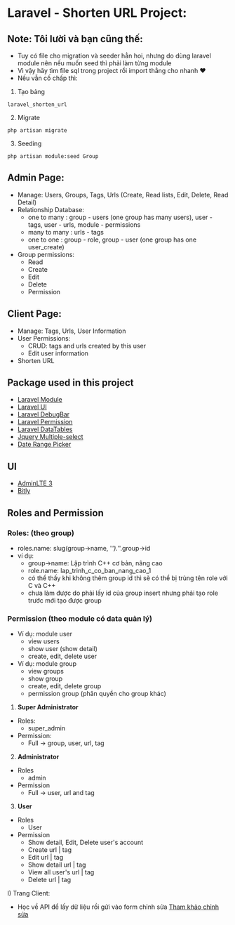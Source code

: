 # Laravel - Shorten URL Project:
## Note: Tôi lười và bạn cũng thế:
- Tuy có file cho migration và seeder hẳn hoi, nhưng do dùng laravel module nên nếu muốn seed thì phải làm từng module   
- Vì vậy hãy tìm file sql trong project rồi import thẳng cho nhanh ❤️ 
- Nếu vẫn cố chấp thì:
1. Tạo bảng
```text
laravel_shorten_url
```
2. Migrate
```terminal
php artisan migrate
```
3. Seeding
```terminal
php artisan module:seed Group 
```
## Admin Page:
- Manage: Users, Groups, Tags, Urls (Create, Read lists, Edit, Delete, Read Detail)
- Relationship Database:
  - one to many : group - users (one group has many users), user - tags, user - urls, module - permissions
  - many to many : urls - tags 
  - one to one : group - role, group - user (one group has one user_create)
- Group permissions:
  - Read 
  - Create
  - Edit
  - Delete
  - Permission
## Client Page:
- Manage: Tags, Urls, User Information
- User Permissions:
  - CRUD: tags and urls created by this user
  - Edit user information
- Shorten URL
## Package used in this project
- [Laravel Module](https://laravelmodules.com/docs/v10/introduction)
- [Laravel UI](https://github.com/laravel/ui)
- [Laravel DebugBar](https://github.com/barryvdh/laravel-debugbar) 
- [Laravel Permission](https://spatie.be/docs/laravel-permission/v6/installation-laravel)
- [Laravel DataTables](https://yajrabox.com/docs/laravel-datatables/10.0)
- [Jquery Multiple-select](https://harvesthq.github.io/chosen/)
- [Date Range Picker](https://www.npmjs.com/package/daterangepicker)
## UI
- [AdminLTE 3](https://adminlte.io/themes/v3/)
- [Bitly](https://app.bitly.com/)
## Roles and Permission
### Roles: (theo group)
* roles.name: slug(group->name, '_').'_'.group->id
* ví dụ: 
  * group->name: Lập trình C++ cơ bản, nâng cao
  * role.name: lap_trinh_c_co_ban_nang_cao_1
  * có thể thấy khi không thêm group id thì sẽ có thể bị trùng tên role với C và C++
  * chưa làm được do phải lấy id của group insert nhưng phải tạo role trước mới tạo được group
### Permission (theo module có data quản lý)
* Ví dụ: module user
  * view users
  * show user (show detail)
  * create, edit, delete user
* Ví dụ: module group
  * view groups
  * show group
  * create, edit, delete group
  * permission group (phân quyền cho group khác)
1) **Super Administrator**
- Roles:
  - super_admin
- Permission:
  - Full -> group, user, url, tag
2) **Administrator**
- Roles
  - admin
- Permission
  - Full -> user, url and tag
3) **User**
- Roles
  - User
- Permission
  - Show detail, Edit, Delete user's account
  - Create url | tag
  - Edit url | tag
  - Show detail url | tag
  - View all user's url | tag
  - Delete url | tag

I) Trang Client:
- Học về API để lấy dữ liệu rồi gửi vào form chỉnh sửa [Tham khảo chỉnh sửa](https://chat.openai.com/c/8a835bbe-7a4a-41a9-9376-1589cfece54f)
